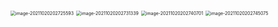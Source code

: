 



<img src="D:\dev\AllNote\.mdnote\assets\image-20211020202725593.png" alt="image-20211020202725593" style="zoom:50%;" />

<img src="D:\dev\AllNote\.mdnote\assets\image-20211020202731339.png" alt="image-20211020202731339" style="zoom:50%;" />











<img src="D:\dev\AllNote\.mdnote\assets\image-20211020202740701.png" alt="image-20211020202740701" style="zoom:50%;" />

<img src="D:\dev\AllNote\.mdnote\assets\image-20211020202745075.png" alt="image-20211020202745075" style="zoom:50%;" />
